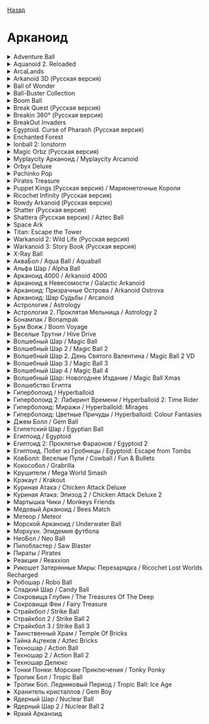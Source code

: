 [Назад](../README.md)

# Арканоид
<details>
  <summary>Adventure Ball</summary>

| Жанр | Арканоид |
| - | - |
| URL | https://cloud.mail.ru/public/L4Ax/kvSqbGSb9/Adventure%20Ball |

> Арканоид в трех измерениях, поднявшийся до уровня настоящего приключения: теперь вы разбиваете блоки в десятках разнообразных мест, исследуя огромный мир, полный действия и веселья! Проходя уровень за уровнем, разбивая блок за блоком, вы будете получать новые машины и униформу, открывать доступ к другим уровням и секретам. Отличающаяся увлекательностью игра со множеством восхитительных бонусов и фантастической графикой - подойдет каждому члену вашей семьи!
</details>

<details>
  <summary>Aquanoid 2. Reloaded</summary>

| Жанр | Арканоид |
| - | - |
| URL | https://cloud.mail.ru/public/L4Ax/kvSqbGSb9/Aquanoid%202.%20Reloaded |

> Aquanoid 2 Reloaded - вторая часть забавного арканоида в аквариуме с рыбками, кораллами и водными растениями. Разрушайте кирпичные строения на протяжении 50 уникальных уровней. Но будьте осторожны, так как помимо бонусов, некоторые кирпичики содержат очень недружелюбных монстров и таинственные субмарины. На выбор предоставляется 3 уровня сложности.
</details>

<details>
  <summary>ArcaLands</summary>

| Жанр | Арканоид |
| - | - |
| URL | https://cloud.mail.ru/public/L4Ax/kvSqbGSb9/ArcaLands |

> "Arcalands" – это не просто игра, а приключение, где вы сможете проявить ваши навыки и сообразительность. У вас не будет времени скучать. Каждый новый шаг приносит новое приключение вам. Удивительные объекты, бонусы и сюрпризы повсюду. Ошеломительная графика, звуковые эффекты студийного качества, и чарующий голос. Вы полностью погрузитесь в игру. Вам понравятся красивые рисунки, состоящие из разных форм, на чудесном фоне. Все это для вас. Вам не нужно напрягать ваши глаза. Восхищайтесь и играйте! Разрушьте все, и вы станете победителем. У вас будет шанс участвовать в реальных военных операциях. Выстрелы, взрывы, сломанные кирпичи – все это разлетается и приносит вам призы, множество призов. Попробуйте словить призы, сохраняя мяч. Тут вы можете показать вашу сообразительность, но будьте бдительны! Игра "Arcalands" включает множество ловушек. Не окажитесь пойманным!
</details>

<details>
  <summary>Arkanoid 3D (Русская версия)</summary>

| Жанр | Арканоид |
| - | - |
| URL | https://cloud.mail.ru/public/L4Ax/kvSqbGSb9/Arkanoid%203D%20%28%D0%A0%D1%83%D1%81%D1%81%D0%BA%D0%B0%D1%8F%20%D0%B2%D0%B5%D1%80%D1%81%D0%B8%D1%8F%29 |

> Arkanoid 3D 1.5 - Cовершенно новый подход к классической аркаде - разбивайте кирпичи, убивайте монстров, все, как в старом добром арканоиде, только в отличии от старого, здесь все трехмерное. В Arkanoid3D присутствуют все необходимые для этой игры элементы - бонусы которые падают из разбитых кирпичей, монстры которые летают по уровню и мешают движению шарика, возможность увеличивать и уменьшать ракетку, стрелять и выпускать сразу несколько шариков. Веселая музыка, отличная графика, таблица рекордов, управление мышкой или джойстиком и большое количество уровней - что еще надо для хорошей игры!
</details>

<details>
  <summary>Ball of Wonder</summary>

| Жанр | Арканоид |
| - | - |
| URL | https://cloud.mail.ru/public/L4Ax/kvSqbGSb9/Ball%20of%20Wonder |

> Ball of Wonder – красочный арканоид, который перенесет вас в магический мир цирка. Клоуны пугают Вас? Настало время мести! Разрушьте все на своем пути: шары, колеса обозрения, игрушки и конечно же самих клоунов. Вас ждет 50 уровней, 9 бонусов, активирующихся вручную, 2 босса и 9 различных игровых режимов для одиночного и совместного прохождения.
</details>

<details>
  <summary>Ball-Buster Collection</summary>

| Жанр | Арканоид |
| - | - |
| URL | https://cloud.mail.ru/public/L4Ax/kvSqbGSb9/Ball-Buster%20Collection |

> Потрясающие 3D конструкции, возможность оказаться в Древней Греции, Конфетном Мире, Сказочном лесу и в других удивительных местах — всё это и многое другое вместе с новой невероятной игрой "Ball Buster Collection"! Разрушайте постройки, чтобы заработать как можно больше очков и получить дополнительные бонусы вроде щитов и оружия и многого другого. Наслаждайтесь несколькими сотнями уровней, покажите, на что Вы способны!
</details>

<details>
  <summary>Boom Ball</summary>

| Жанр | Арканоид |
| - | - |
| URL | https://cloud.mail.ru/public/L4Ax/kvSqbGSb9/Boom%20Ball |

> Ещё один трехмерный арканоид. Особенность игры в том, что с помощью шара вы уничтожаете замки, разные строения, моря и т.д.
</details>

<details>
  <summary>Break Quest (Русская версия)</summary>

| Жанр | Арканоид |
| - | - |
| URL | https://cloud.mail.ru/public/L4Ax/kvSqbGSb9/Break%20Quest%20%28%D0%A0%D1%83%D1%81%D1%81%D0%BA%D0%B0%D1%8F%20%D0%B2%D0%B5%D1%80%D1%81%D0%B8%D1%8F%29 |

> Существует целая плеяда игр, которые при кажущейся простоте пленили не одно поколение игроков. "Тетрис", "Арканоид", Lines, Zuma, Bejuweled, "Сапер", пасьянс "Косынка" – вот имена лишь некоторых из них. BreakQuest относится именно к этому семейству. Принцип игры BreakQuest прост: игрок управляет мячиком, который должен разрушить все препятствия на экране. BreakQuest был бы простым арканоидом, если бы авторам игры не пришло в голову добавить разнообразия, в виде действующих законов Ньютона и оригинальных бонусов.
</details>

<details>
  <summary>Breakin 360° (Русская версия)</summary>

| Жанр | Арканоид |
| - | - |
| URL | https://cloud.mail.ru/public/L4Ax/kvSqbGSb9/Breakin%20360 |

> Breakin 360° запускает классический арканоид на новую орбиту! Вам понадобится вся ваша ловкость, отменная реакция и новый взгляд на игровое поле, задействованное теперь на все 360 градусов. "Ракетка" чутко реагирует на движения мыши, шарики отбиваются под корректными с точки зрения физики углами, время бежит, каменные кольца разрушаются от попаданий, появляются вновь, и выдают бонусы — полезные и вредные, влияющие на состояние "ракетки", поведение шариков и количество заработанных очков. Формула практически идеальной игры!
</details>

<details>
  <summary>BreakOut Invaders</summary>

| Жанр | Арканоид |
| - | - |
| URL | https://cloud.mail.ru/public/L4Ax/kvSqbGSb9/BreakOut%20Invaders |

> Играйте разнообразные уровни с большим количеством оригинальных игровых стилей. Наслаждайтесь уничтожением блоков таких, как замки, башни, храмы, города... Настройте и улучшите ваш корабль. Собирайте различные бонусы. Примите участие в этой великолепной казуальной мини-игре, поражающей своей красотой! Этот подарок всем игроманам позволит отдохнуть от повседневности без забот и с комфортом!
</details>

<details>
  <summary>Egyptoid. Curse of Pharaoh (Русская  версия)</summary>

| Жанр | Арканоид |
| - | - |
| URL | https://cloud.mail.ru/public/L4Ax/kvSqbGSb9/Egyptoid.%20Curse%20of%20Pharaoh%20%28%D0%A0%D1%83%D1%81%D1%81%D0%BA%D0%B0%D1%8F%20%20%D0%B2%D0%B5%D1%80%D1%81%D0%B8%D1%8F%29 |

> Исследуя руины древнего города, Вы обнаруживаете секретную дверь, которая приводит Вас в комнату с таинственным артефактом. Теперь Вы пленник этих древних могил. Единственный способ выбраться наружу – пройти весь лабиринт и одолеть всех хранителей подземелий. Не волнуйтесь, ведь в Вашем распоряжении есть Древнее оружие – Египтоид!.
</details>

<details>
  <summary>Enchanted Forest</summary>

| Жанр | Арканоид |
| - | - |
| URL | https://cloud.mail.ru/public/L4Ax/kvSqbGSb9/Enchanted%20Forest |

> Красивый арканоид в 100 уровнях и пяти разных мирах. Спасите фею от злых духов и возвратите ее в родной лес. Вас ждут 100 увлекательных уровней в пяти различных мирах различных миров, а также вы можете купить дополнительные бонусы в Волшебном Магазине.
</details>

<details>
  <summary>Ionball 2: Ionstorm</summary>

| Жанр | Скроллер / Арканоид |
| - | - |
| URL | https://cloud.mail.ru/public/L4Ax/kvSqbGSb9/Ionball%202.%20Ionstorm |

> Ionball 2: Ionstorm - это аркадный экшен с элементами стратегии, напоминающий смесь Space Invaders и Arcanoid. Вас ждут удивительные эффекты, около 60 уровней, грозные боссы, и различные бонусы.
</details>

<details>
  <summary>Magic Orbz (Русская версия)</summary>

| Жанр | Арканоид |
| - | - |
| URL | https://cloud.mail.ru/public/L4Ax/kvSqbGSb9/Magic%20Orbz%20%28%D0%A0%D1%83%D1%81%D1%81%D0%BA%D0%B0%D1%8F%20%D0%B2%D0%B5%D1%80%D1%81%D0%B8%D1%8F%29 |

> "Magic Orbz" - это отличный клон игры "Magic Ball". Почти 50 красочных уровней предназначенных для разрушения и выполненных в полном 3D. Пираты и акулы, принцессы и рыцари, драконы, замки и пасторальные пейзажи. Необычные power-ups, начиная от пушек и лазеров и заканчивая торнадо и метеоритным дождем. Все это вместе с реалистичной физикой от Havok... насколько вообще может быть реалистичной физика в подобной игре.
</details>

<details>
  <summary>Myplaycity Арканоид / Myplaycity Arcanoid</summary>

| Жанр | Арканоид |
| - | - |
| URL | https://cloud.mail.ru/public/L4Ax/kvSqbGSb9/MyPlayCity%20%D0%90%D1%80%D0%BA%D0%B0%D0%BD%D0%BE%D0%B8%D0%B4 |

> Игра "MyPlayCity Арканоид" создана по мотивам старого доброго арканоида, который был и остается популярным среди большинства пользователей. Создатели использовали самые современные компьютерные разработки для того, чтобы твой отдых был интереснее. Яркая графика, реалистичная анимация, динамичная музыка – все это ты найдешь в игре MyPlayCity Арканоид. Сочетание интуитивно понятных правил и продуманного дизайна подарят тебе не один час удовольствия.
</details>

<details>
  <summary>Orbyx Deluxe</summary>

| Жанр | Арканоид |
| - | - |
| URL | https://cloud.mail.ru/public/L4Ax/kvSqbGSb9/Orbyx%20Deluxe |

> В течение многих столетий мир и спокойствие одного прекрасного королевства бережно хранились благодаря четырем добрым волшебницам. Но однажды злой маг решил покорить волшебное царство и разрушил силу добрых ведьм. Он лишил их волшебных способностей, заточив их силу в секретный "Orbyx", а затем разбил его на мелкие кусочки и развеял их по всему свету. Вы ? это последняя надежда короля! Помогите волшебницам восстановить их силу и освободить царство от зла.
</details>

<details>
  <summary>Pachinko Pop</summary>

| Жанр | Арканоид / Зуманоид |
| - | - |
| URL | https://cloud.mail.ru/public/L4Ax/kvSqbGSb9/Pachinko%20Pop |

> Начните шариковое безумие прямо сейчас вместе с новой игрой Pachinko Pop от студии Steel Steed. Вас ждет увлекательное путешествие в прошлое. Сможете ли Вы собрать все древние артефакты?
</details>

<details>
  <summary>Pirates Treasure</summary>

| Жанр | Арканоид |
| - | - |
| URL | https://cloud.mail.ru/public/L4Ax/kvSqbGSb9/Pirates%20Treasure |

> Во многих рассказах упонимается о горах золота и куче алмазов, о потерянных сокровищах пиратов, спрятанных на таинственном острове.<br>Ваше путешествие начинается на острове Тысяча Черепов. Игра содержит пять глав, в которой каждая состоит из 20 уровней. Цель игры состоит в том, чтобы очистить каждый уровень, собирать монеты и драгоценные камни, и, наконец, найти потерянные сокровища. После того как вы проснулись на этом пустынном острове, вы должны найти ключ, который привел бы вас к сокровищу. Вы должны найти способ, чтобы выжить, чтобы вернуться с этого острова с несметными сокровищами домой.Отправьтесь в путешествие, полное опасности, проблем и многочисленных препятствий.
</details>

<details>
  <summary>Puppet Kings (Русская версия) / Марионеточные Короли</summary>

| Жанр | Арканоид |
| - | - |
| URL | https://cloud.mail.ru/public/L4Ax/kvSqbGSb9/Puppet%20Kings%20%28%D0%A0%D1%83%D1%81%D1%81%D0%BA%D0%B0%D1%8F%20%D0%B2%D0%B5%D1%80%D1%81%D0%B8%D1%8F%29 |

> В краю, где правит Ветхий Закон, гласящий, что Четыре короля Четырёх рас будут править уделом поочерёдно, правящий король возжелал править вечно. Но для этой цели ему и его прислужникам придётся одолеть Судей, громадных иродов, чьё дело – блюсти Ветхий Закон и оберегать трон он поползновений лже-королей. Puppet Kings – современная интерпретация жанра Breakout, где веселье от разбивания кирпичей выведено на новый уровень. Игра пестрит персонажами, в ней главный режим – схватка с боссом, а сюжет – с изюминкой, знакомой по играм-рогаликам.
</details>

<details>
  <summary>Ricochet Infinity (Русская версия)</summary>

| Жанр | Арканоид |
| - | - |
| URL | https://cloud.mail.ru/public/L4Ax/kvSqbGSb9/Ricochet%20Infinity%20%28%D0%A0%D1%83%D1%81%D1%81%D0%BA%D0%B0%D1%8F%20%D0%B2%D0%B5%D1%80%D1%81%D0%B8%D1%8F%29 |

> Ricochet Infinity является продолжением известного арканоида Ricochet, которое представит кое-что совершенно новенькое - как вам понравится управление не только битой, но и самим мячом? Конечно, речь идет не о том, чтобы получить полное управление над мячом - в таком случае, достаточно было бы всего один раз запустить его с платформы и поразить все блоки. Нет, разработчики добавили в игру функцию Recall, которая, как видно из названия, позволит вам в любой момент вернуть мяч на платформу, изменив направление его движения - но даже в таком случае перед игроками открывается множество новых возможностей.
</details>

<details>
  <summary>Rowdy Arkanoid (Русская версия)</summary>

| Жанр | Арканоид |
| - | - |
| URL | https://cloud.mail.ru/public/L4Ax/kvSqbGSb9/Rowdy%20Arkanoid%20%28%D0%A0%D1%83%D1%81%D1%81%D0%BA%D0%B0%D1%8F%20%D0%B2%D0%B5%D1%80%D1%81%D0%B8%D1%8F%29 |

> У вашего любимого папочки отличная работа. Он разрушает здания старой постройки и просто обожает свою профессию! Но случилось так, что однажды, выходя из своего грузовика, он упал, разбился и попал в больницу. Замените отца на его работе в новой великолепной игре под названием "Rowdy Arkanoid"! Возьмите с собой свой любимый футбольный мяч и вперед на стройку - разрушать здания! Завершите уровень, разбив кирпичные стены, и освободите пространство для новых конструкций. Наслаждайтесь фантастическими бонусами, наберите как можно больше очков! Получите удовольствие от русской версии игры "Rowdy Arkanoid", играйте в эту уникальную игру и наслаждайтесь. Удачи!
</details>

<details>
  <summary>Shatter (Русская версия)</summary>

| Жанр | Арканоид |
| - | - |
| URL | https://cloud.mail.ru/public/L4Ax/kvSqbGSb9/Shatter%20%28%D0%A0%D1%83%D1%81%D1%81%D0%BA%D0%B0%D1%8F%20%D0%B2%D0%B5%D1%80%D1%81%D0%B8%D1%8F%29 |

> Одна из лучших аркад стала еще доступнее. Динамичный, стильный и скоростной Shatter – полностью на русском языке! Эта игра уже завоевала признание игроков и критиков. Высочайшие оценки ведущих игровых порталов и любовь поклонников более чем заслужены. У разработчиков получился настоящий шедевр, соединивший черты космической аркады и классического арканоида.
</details>

<details>
  <summary>Shattera (Русская версия) / Aztec Ball</summary>

| Жанр | Арканоид |
| - | - |
| URL | https://cloud.mail.ru/public/L4Ax/kvSqbGSb9/Shattera%20%28%D0%A0%D1%83%D1%81%D1%81%D0%BA%D0%B0%D1%8F%20%D0%B2%D0%B5%D1%80%D1%81%D0%B8%D1%8F%29 |

> Shattera может похвастаться профессиональной трёхмерной графикой, звуком студийного качества и оригинальным саундтреком. К тому же, этот арканоид единственный, где все объекты подчиняются законам реалистичной физики в 3D пространстве. Шестьдесят уровней. Пятнадцать уникальных бонусов. Настоящая физика. Динамичный геймплей.
</details>

<details>
  <summary>Space Ark</summary>

| Жанр | Арканоид |
| - | - |
| URL | https://cloud.mail.ru/public/L4Ax/kvSqbGSb9/Space%20Ark |

> Перед нами арканоид с милейшими существами Земли в роли мячей. Но главная цель здесь не просто разбить все блоки на уровне, а разрушить их, почти не отбивая "шар" ракеткой, в несколько комбо-ударов. Арканавтами (теми котятами, мышками и прочими "муси-пусичками") можно управлять, слегка меняя траекторию их полета, плюс на этапах много предметов окружения, от которых "мяч" отскакивает, — так что при должной сноровке платформой внизу можно долго не пользоваться. Каждый новый уровень начинается с того, что вы пытаетесь прикинуть самый оптимальный маршрут для арканавта: под каким углом его лучше запустить, где он должен срикошетить, где ему нужно немного помочь. После пуска наступает натуральный кошмар эпилептика: игра взрывается радужными красками, а вместе со счетчиком комбо и множителем очков растет и уровень получаемого фана.
</details>

<details>
  <summary>Titan: Escape the Tower</summary>

| Жанр | Арканоид |
| - | - |
| URL | https://cloud.mail.ru/public/L4Ax/kvSqbGSb9/Titan.%20Escape%20the%20Tower |

> Titan: Escape the Tower - это арканоид, в котором вам предстоит разрушать блоки не только сверху, но и вообще везде - ваша цель выбраться из башни безумного ученого, которая напичкана ловушками, и состоит из 80 различных уровней.
</details>

<details>
  <summary>Warkanoid 2: Wild Life (Русская версия)</summary>

| Жанр | Арканоид |
| - | - |
| URL | https://cloud.mail.ru/public/L4Ax/kvSqbGSb9/Warkanoid%202.%20Wild%20Life%20%28%D0%A0%D1%83%D1%81%D1%81%D0%BA%D0%B0%D1%8F%20%D0%B2%D0%B5%D1%80%D1%81%D0%B8%D1%8F%29 |

> Продолжение занимательного арканоида и вновь на русском языке! Разбивайте блоки и превзойдите пределы собственного воображения в этой увлекательной игре! Уничтожьте все блоки на экране, метко отбивая летающий шарик и собирая забавные бонусы. Невероятная графика уровней, наполненных изображениями дикой природы, и увлекательный процесс игры будут много часов развлекать вас.
</details>

<details>
  <summary>Warkanoid 3: Story Book (Русская версия)</summary>

| Жанр | Арканоид |
| - | - |
| URL | https://cloud.mail.ru/public/L4Ax/kvSqbGSb9/Warkanoid%203.%20Story%20Book%20%28%D0%A0%D1%83%D1%81%D1%81%D0%BA%D0%B0%D1%8F%20%D0%B2%D0%B5%D1%80%D1%81%D0%B8%D1%8F%29 |

> Исследуйте Волшебную страну, ломая блоки в заключительной части Варканоида. Приложите все усилия, чтобы разрушить кирпичи на каждом из красивых уровней этого "сборника рассказов". Захватите власть, получите волшебное оружие и встретьте жителей Волшебной страны на вашем пути. Вас ждут очаровательные уровни, волшебное оружие, хорошая графика, расслабляющая музыка, модернизация оружия, существа фантазии с уникальным поведением и прочие прелести.
</details>

<details>
  <summary>X-Ray Ball</summary>

| Жанр | Арканоид |
| - | - |
| URL | https://cloud.mail.ru/public/L4Ax/kvSqbGSb9/X-Ray%20Ball |

> Цель этой увлекательной игры - очистить поле от блоков и препятствий, за которыми спрятаны многочисленные бонусы. Яркая графика и красочные уровни игры не дадут Вам оторваться от экрана до тех пор, пока не будет пройден последний уровень. А запоминающаяся музыка еще глубже погрузит Вас в атмосферу древнего мира, полного тайн и удивительных открытий.
</details>

<details>
  <summary>АкваБол / Aqua Ball / Aquaball</summary>

| Жанр | Арканоид |
| - | - |
| URL | https://cloud.mail.ru/public/L4Ax/kvSqbGSb9/%D0%90%D0%BA%D0%B2%D0%B0%D0%91%D0%BE%D0%BB |

> Помогаем Нептуну очистить дно морей и океанов от старых ракушек, бесхозных сокровищ и другого мусора, который мешает подводным жителям. Повелитель глубин предоставит в ваше распоряжение глубоководный батискаф, который будет служить ракеткой, и специальный мячик, которые помогут очистить самые отдаленные закоулки морей и океанов.
</details>

<details>
  <summary>Альфа Шар / Alpha Ball</summary>

| Жанр | Арканоид |
| - | - |
| URL | https://cloud.mail.ru/public/L4Ax/kvSqbGSb9/%D0%90%D0%BB%D1%8C%D1%84%D0%B0%20%D0%A8%D0%B0%D1%80 |

> Каждый уровень Альфа Шара — это огромное поле, на котором тянутся ввысь здания, возвышаются исполинские сосновые пеньки или покачивается на волнах теплоход. Чем больше фигура, тем интересней задача: чтобы добраться до самого верха, необходимо сначала разбить шариком нижние ряды.
</details>

<details>
  <summary>Арканоид 4000 / Arkanoid 4000</summary>

| Жанр | Арканоид |
| - | - |
| URL | https://cloud.mail.ru/public/L4Ax/kvSqbGSb9/%D0%90%D1%80%D0%BA%D0%B0%D0%BD%D0%BE%D0%B8%D0%B4%204000 |

> Эта игра создана на основе старого доброго арканоида, полюбившегося многим поколениям игроков. Но, в то же время, в Арканоиде 4000 учитывались все возможности последнего поколения компьютерной техники. В игре реализована красивая графика, реалистичная анимация, качественная динамичная музыка и приятные фоновые заставки.
</details>

<details>
  <summary>Арканоид в Невесомости / Galactic Arkanoid</summary>

| Жанр | Арканоид |
| - | - |
| URL | https://cloud.mail.ru/public/L4Ax/kvSqbGSb9/%D0%90%D1%80%D0%BA%D0%B0%D0%BD%D0%BE%D0%B8%D0%B4%20%D0%B2%20%D0%9D%D0%B5%D0%B2%D0%B5%D1%81%D0%BE%D0%BC%D0%BE%D1%81%D1%82%D0%B8 |

> Опасное место эта Вселенная! Случилась очередная катастрофа, и ящики с мутантами оказались в открытом космосе. Миру угрожает нашествие этих жутких тварей. Никто не справится с этой задачей лучше, чем простой парень Чистильщик и его веселый друг Пузырь! Но это и твой шанс проявить себя! Помоги героям спасти мир от глобальной катастрофы!
</details>

<details>
  <summary>Арканоид: Призрачные Острова / Arkanoid Ostrova</summary>

| Жанр | Арканоид |
| - | - |
| URL | https://cloud.mail.ru/public/L4Ax/kvSqbGSb9/%D0%90%D1%80%D0%BA%D0%B0%D0%BD%D0%BE%D0%B8%D0%B4.%20%D0%9F%D1%80%D0%B8%D0%B7%D1%80%D0%B0%D1%87%D0%BD%D1%8B%D0%B5%20%D0%9E%D1%81%D1%82%D1%80%D0%BE%D0%B2%D0%B0 |

> Вы управляете кораблем "Охотник". Ваша задача - освободить все острова и победить Злого Гения. Основное различие этой игры от классического арканоида заключается в динамике и размере стадий. Каждый остров представляет собой путь, уходящий вверх. Следуя этому пути, Вам придется пробираться через дебри и завалы блоков. На Вашем пути к победе Вы будете буквально пробивать головой стены, а враги, кованые твари, будут использовать любой шанс помешать Вашим планам. При разрушении блоков Вы можете получить кристаллы различной стоимости. Потом, в перерывах Вы сможете приобрести различное оборудование для дальнейшего прохождения стадий. В Вашем распоряжении одновременно может находиться до 10 типов различного оборудования. Вперед к космическим приключениям!
</details>

<details>
  <summary>Арканоид: Шар Судьбы / Arcanoid</summary>

| Жанр | Арканоид |
| - | - |
| URL | https://cloud.mail.ru/public/L4Ax/kvSqbGSb9/%D0%90%D1%80%D0%BA%D0%B0%D0%BD%D0%BE%D0%B8%D0%B4.%20%D0%A8%D0%B0%D1%80%20%D0%A1%D1%83%D0%B4%D1%8C%D0%B1%D1%8B |

> Преодолей все препятствия в изумительной игре Арканоид: Шар Судьбы! Открывай различные мистические локации! Твое путешествие начнется с мрачного подземелья, полного призрачных существ. Твоя цель – уничтожить с помощью шарика все платформы. За попадание в фонари, черепа или драгоценные камни ты получишь дополнительные очки. Взрывай бочки, чтобы пройти уровень быстрее. Собирай разнообразные бонусы: ускорение, дополнительный шарик и многие другие. Набери как можно больше очков и открой все уровни в игре Арканоид: Шар Судьбы!
</details>

<details>
  <summary>Астрология / Astrology</summary>

| Жанр | Арканоид |
| - | - |
| URL | https://cloud.mail.ru/public/L4Ax/kvSqbGSb9/%D0%90%D1%81%D1%82%D1%80%D0%BE%D0%BB%D0%BE%D0%B3%D0%B8%D1%8F |

> Три года назад король нашего государства из простой прихоти казнил бродячего астролога. Перед смертью тот проклял короля и всю страну. Эпизод быстро забылся, но спустя время во всех уголках государства стали происходить странные вещи. В большом лесу расплодились пауки, проснулись заклятия древней болотной ведьмы, в шахтах кастелатуса пробудилось древнее зло, люди убегают из страны. Придворный маг нашел корень всех бед и знает как снять заклятие старого астролога-колдуна. Но добыть ингридиенты крайне тяжело, потому король и призвал всех самых смелых людей государства на эту опасную работу.
</details>

<details>
  <summary>Астрология 2. Проклятая Мельница / Astrology 2</summary>

| Жанр | Арканоид |
| - | - |
| URL | https://cloud.mail.ru/public/L4Ax/kvSqbGSb9/%D0%90%D1%81%D1%82%D1%80%D0%BE%D0%BB%D0%BE%D0%B3%D0%B8%D1%8F%202.%20%D0%9F%D1%80%D0%BE%D0%BA%D0%BB%D1%8F%D1%82%D0%B0%D1%8F%20%D0%9C%D0%B5%D0%BB%D1%8C%D0%BD%D0%B8%D1%86%D0%B0 |

> Астрология 2 – это необычный арканоид. Тебя ждет невероятная графика, увлекательный геймплей, интересный сюжет и множество уровней! Ты идешь по старому тракту, как вдруг слышишь чей-то зов, а ноги начинают увязать в трясине. Болотная жижа хлюпает под сапогами, страшный туман окутывает гнилые деревья, делая их похожими на хищные лапы. Около часа ты идешь по зыбкой почве, но тут вдали появляется старая мельница. Зов усиливается, и ты различаешь отдельные слова. Тьма властвует здесь, и ты понимаешь, что нужно бежать из этого гиблого места!
</details>

<details>
  <summary>Бонампак / Bonampak</summary>

| Жанр | Арканоид |
| - | - |
| URL | https://cloud.mail.ru/public/L4Ax/kvSqbGSb9/%D0%91%D0%BE%D0%BD%D0%B0%D0%BC%D0%BF%D0%B0%D0%BA |

> Злой волшебник Тирит решил открыть портал сил зла и навсегда погрузить землю во тьму. Вам предстоит отправиться в затерянный город, где находится крепость злодея. Но добраться до нее будет невероятно сложно. Чтоб победить злодея необходимо разрушить все препятствия, сооруженные им на пути. На первый взгляд это обычный арканоид. Но это только на первый взгляд.
</details>

<details>
  <summary>Бум Вояж / Boom Voyage</summary>

| Жанр | Арканоид |
| - | - |
| URL | https://cloud.mail.ru/public/L4Ax/kvSqbGSb9/%D0%91%D1%83%D0%BC%20%D0%92%D0%BE%D1%8F%D0%B6 |

> Boom Voyage - Новый красивый арканоид с великолепной, реалистичной 3D графикой! Пришло время для незабываемого аркадного путешествия во времени и пространстве. Направляйте шарик своей ракеткой, чтобы разбить все блоки на уровне и двинуться дальше через 6 эпох от древнего Египта до Дикого запада. Ловите полезные призы, используйте помощь механических друзей и остерегайтесь неприятностей на своём пути. Великолепная трёхмерная графика, реалистичная физика, Всемирный зал славы и многое другое.
</details>

<details>
  <summary>Веселые Трутни / Hive Drive</summary>

| Жанр | Арканоид |
| - | - |
| URL | https://cloud.mail.ru/public/L4Ax/kvSqbGSb9/%D0%92%D0%B5%D1%81%D0%B5%D0%BB%D1%8B%D0%B5%20%D0%A2%D1%80%D1%83%D1%82%D0%BD%D0%B8 |

> Пчелы – очень трудолюбивый народ. С утра до ночи перелетают они с цветка на цветок и собирают пыльцу. А в это время трутни играют в арканоид на полянке. Веселые полосатые насекомые катают шарики из пыльцы и разбивают ими старые соты. Помоги трутням очистить пространство. Просто передвигай вместе с ними платформу, отбивай шарики из пыльцы и собирай бонусы.
</details>

<details>
  <summary>Волшебный Шар / Magic Ball</summary>

| Жанр | Арканоид |
| - | - |
| URL | https://cloud.mail.ru/public/L4Ax/kvSqbGSb9/%D0%92%D0%BE%D0%BB%D1%88%D0%B5%D0%B1%D0%BD%D1%8B%D0%B9%20%D0%A8%D0%B0%D1%80 |

> Качественная трехмерная графика в этой игре не только радует глаз, но и радикально меняет представления обо всем семействе арканоидов. Теперь вы можете обозревать пространство, а не плоскость — как будто вы сняли запылившиеся темные очки. В Волшебном шаре появилось много новых типов блоков, которые будут вести себя по-разному, что еще больше добавляет интриги. А оригинальные, веселые бонусы поднимут настроение и помогут быстрее проходить уровни.
</details>

<details>
  <summary>Волшебный Шар 2 / Magic Ball 2</summary>

| Жанр | Арканоид |
| - | - |
| URL | https://cloud.mail.ru/public/L4Ax/kvSqbGSb9/%D0%92%D0%BE%D0%BB%D1%88%D0%B5%D0%B1%D0%BD%D1%8B%D0%B9%20%D0%A8%D0%B0%D1%80%202 |

> Волшебный шар II — это трехмерный арканоид, повествующий о новых приключениях уже знакомого нам героя. В этой игре вам предстоит управлять небольшим космическим челноком, который должен спасти животных из параллельной вселенной. Только вот беда — из необходимого оборудования на борту челнока есть лишь маломощный зонд-разведчик, способный телепортировать лишь небольшие объемы материи на безопасные планеты. Так что спасать далекий мир придется, что называется, "по кирпичикам".
</details>

<details>
  <summary>Волшебный Шар 2. День Святого Валентина / Magic Ball 2 VD</summary>

| Жанр | Арканоид |
| - | - |
| URL | https://cloud.mail.ru/public/L4Ax/kvSqbGSb9/%D0%92%D0%BE%D0%BB%D1%88%D0%B5%D0%B1%D0%BD%D1%8B%D0%B9%20%D0%A8%D0%B0%D1%80%202.%20%D0%94%D0%B5%D0%BD%D1%8C%20%D0%A1%D0%B2%D1%8F%D1%82%D0%BE%D0%B3%D0%BE%20%D0%92%D0%B0%D0%BB%D0%B5%D0%BD%D1%82%D0%B8%D0%BD%D0%B0 |

> Это динамичный трехмерный арканоид, в котором Вы столкнетесь с новыми приключениями! Правила игры остаются прежними - Вам нужно как можно скорее разбить кирпичики, из которых составлен уровень, и собрать бонусы, не позволив мячику покинуть поле. Играя в Волшебный Шар II День Святого Валентина, Вы еще раз окунаетесь в простую и динамичную игру, но на этот раз события разворачиваются на День Всех Влюбленных, что придает торжественности возложенной на Вас миссии и, благодаря ярким сердцам и пестрым шарам, дарит незабываемое ощущение праздника.
</details>

<details>
  <summary>Волшебный Шар 3 / Magic Ball 3</summary>

| Жанр | Арканоид |
| - | - |
| URL | https://cloud.mail.ru/public/L4Ax/kvSqbGSb9/%D0%92%D0%BE%D0%BB%D1%88%D0%B5%D0%B1%D0%BD%D1%8B%D0%B9%20%D0%A8%D0%B0%D1%80%203 |

> Этот трехмерный арканоид продолжает рассказ об увлекательных приключениях отважного космолетчика. Как и в предыдущей части игры, нашему герою предстоит спасти обитателей странной и далекой параллельной вселенной от глобальной катастрофы.
</details>

<details>
  <summary>Волшебный Шар 4 / Magic Ball 4</summary>

| Жанр | Арканоид |
| - | - |
| URL | https://cloud.mail.ru/public/L4Ax/kvSqbGSb9/%D0%92%D0%BE%D0%BB%D1%88%D0%B5%D0%B1%D0%BD%D1%8B%D0%B9%20%D0%A8%D0%B0%D1%80%204 |

> И так, пришельцы вторглись в наше измерение и похитили тысячи мужчин и женщин. И вот плод человеческой изобретательности - самые яркие умы на Земле объединились и создали Реальный Волшебный Шар, которая может возвратить любой объект, которого каснется, на его родную планету. Для спасения человечества они выбрали Вас. И так, ключ на старт, переместитесь вместе с Реальным Волшебным Шаром в паралельное измерение и верните похищенных людей! Если Вы сделайте все правильно, то вернетесь героем. PВперед, к победе!!!
</details>

<details>
  <summary>Волшебный Шар: Новогоднее Издание / Magic Ball Xmas</summary>

| Жанр | Арканоид |
| - | - |
| URL | https://cloud.mail.ru/public/L4Ax/kvSqbGSb9/%D0%92%D0%BE%D0%BB%D1%88%D0%B5%D0%B1%D0%BD%D1%8B%D0%B9%20%D0%A8%D0%B0%D1%80.%20%D0%9D%D0%BE%D0%B2%D0%BE%D0%B3%D0%BE%D0%B4%D0%BD%D0%B5%D0%B5%20%D0%98%D0%B7%D0%B4%D0%B0%D0%BD%D0%B8%D0%B5 |

> Новогоднее издание Волшебного Шара - отличный подарок для всех ценителей красивых трёхмерных арканоидов. Играя в него, вы ещё раз окунётесь в простой и динамичный игровой процесс, красиво приправленный новогодними украшениями. Правила игры стандартны для игр этого жанра - передвигая доску, Вам нужно помешать шарику вылететь с поля и одновременно стараться как можно быстрее сбить им все кирпичики, из которых составлен уровень.
</details>

<details>
  <summary>Волшебство Египта</summary>

| Жанр | Арканоид |
| - | - |
| URL | https://cloud.mail.ru/public/L4Ax/kvSqbGSb9/%D0%92%D0%BE%D0%BB%D1%88%D0%B5%D0%B1%D1%81%D1%82%D0%B2%D0%BE%20%D0%95%D0%B3%D0%B8%D0%BF%D1%82%D0%B0 |

> Казуальная игра Волшебство Египта создана для ценителей увлекательных аркад, наполненных сложными заданиями. Справиться с миссией в этой игре будет не так просто. Во время путешествия по Древнему Египту необходимо разгадывать встречающиеся на пути головоломки. Некоторые из них довольно просты, поэтому можно щелкать эти задачки как орешки. Мистическая аура прибавит изюминку игре, конечная цель которой найти сокровища Амона Ра. Драгоценности были утеряны, теперь предстоит вернуть принадлежащие Богу всех Богов роскошные камни и золото. Игра Волшебство Египта отличается простым управлением, тайна откроется, когда геймер пройдет все уровни! С каждой ступенькой задания будут усложняться, а препятствий будет появляться все больше. Яркое оформление сделает пребывание в сказочном царстве реальным! Не забывай, в империи фараонов миф живет рядом с явью! Тренируй логическое мышление и не останавливайся в погоне за сокровищами. Сыграть в Волшебство Египта удастся абсолютно бесплатно, а установка игры не займет много времени. Разобраться с интерфейсом аркады сможет каждый, совсем не обязательно быть опытным игроком, чтобы преодолеть все этапы в поисках утерянных сокровищ Амона Ра. Креативное оформление не даст оторваться от игры так быстро, как изначально планировалось! Наслаждайся открытиями в мире опасностей и таинственных знаков! Управлять действиями можно с помощью клавиш мышки или кнопками клавиатуры. Не нужно грезить о путешествии в Египет, совершить перелет на много тысячелетий назад можно всего за несколько мгновений! Начинай установку!
</details>

<details>
  <summary>Гиперболоид / Hyperballoid</summary>

| Жанр | Арканоид |
| - | - |
| URL | https://cloud.mail.ru/public/L4Ax/kvSqbGSb9/%D0%93%D0%B8%D0%BF%D0%B5%D1%80%D0%B1%D0%BE%D0%BB%D0%BE%D0%B8%D0%B4 |

> Статичные прямоугольные блоки традиционного арканоида уходят в прошлое. Вместо них в Гиперболоиде вам предстоит разбивать подвижные блоки разнообразной формы — прямоугольные, круглые и треугольные. Под ударами шарика они сдвигаются с места, сталкиваются друг с другом и даже отлетают далеко в сторону.
</details>

<details>
  <summary>Гиперболоид 2: Лабиринт Времени / Hyperballoid 2: Time Rider</summary>

| Жанр | Арканоид |
| - | - |
| URL | https://cloud.mail.ru/public/L4Ax/kvSqbGSb9/%D0%93%D0%B8%D0%BF%D0%B5%D1%80%D0%B1%D0%BE%D0%BB%D0%BE%D0%B8%D0%B4%202.%20%D0%9B%D0%B0%D0%B1%D0%B8%D1%80%D0%B8%D0%BD%D1%82%20%D0%B2%D1%80%D0%B5%D0%BC%D0%B5%D0%BD%D0%B8 |

> Лабиринт времени — это качественно новое продолжение легендарного арканоида, который так полюбился всем поклонникам этого игрового жанра. Как и прежде, главная цель игры осталась неизменной: при помощи ракетки и мячика вам необходимо очистить игровое поле от множества блоков.
</details>

<details>
  <summary>Гиперболоид: Миражи / Hyperballoid: Mirages</summary>

| Жанр | Арканоид |
| - | - |
| URL | https://cloud.mail.ru/public/L4Ax/kvSqbGSb9/%D0%93%D0%B8%D0%BF%D0%B5%D1%80%D0%B1%D0%BE%D0%BB%D0%BE%D0%B8%D0%B4.%20%D0%9C%D0%B8%D1%80%D0%B0%D0%B6%D0%B8 |

> Продолжение легендарного Гиперболоида. 3 удивительных кампании раскроют перед вами мистерии исчезнувших цивилизаций, проведут по лабиринту Минотавра и бросят в сердце пустыни. Древние тайны ждут вас. Гиперболоид - Миражи унаследовал от своего предшественника всё изящество и драйв, которые выделяли его из остальных игр.
</details>

<details>
  <summary>Гиперболоид: Цветные Причуды / Hyperballoid: Colour Fantasies</summary>

| Жанр | Арканоид |
| - | - |
| URL | https://cloud.mail.ru/public/L4Ax/kvSqbGSb9/%D0%93%D0%B8%D0%BF%D0%B5%D1%80%D0%B1%D0%BE%D0%BB%D0%BE%D0%B8%D0%B4.%20%D0%A6%D0%B2%D0%B5%D1%82%D0%BD%D1%8B%D0%B5%20%D0%BF%D1%80%D0%B8%D1%87%D1%83%D0%B4%D1%8B |

> Большой подарок для всех любителей арканоидов — продолжение знаменитой серии Гиперболоид, которое понравится всем ценителям этого жанра. 3 уникальных тематических кампании, 150 изумительно красивых уровней и море удовольствия ждут вас в игре Гиперболоид - Цветные Причуды.
</details>

<details>
  <summary>Джем Болл / Gem Ball</summary>

| Жанр | Арканоид |
| - | - |
| URL | https://cloud.mail.ru/public/L4Ax/kvSqbGSb9/%D0%94%D0%B6%D0%B5%D0%BC%20%D0%91%D0%BE%D0%BB%D0%BB |

> В этом трехмерном арканоиде вам предстоит отправиться на поиски священных даров, которые вернут египтянам милость древних богов. Но получить заветные трофеи непросто — для этого нужно очистить множество уровней от разнообразных блоков.
</details>

<details>
  <summary>Египетский Шар / Egyptian Ball</summary>

| Жанр | Арканоид |
| - | - |
| URL | https://cloud.mail.ru/public/L4Ax/kvSqbGSb9/%D0%95%D0%B3%D0%B8%D0%BF%D0%B5%D1%82%D1%81%D0%BA%D0%B8%D0%B9%20%D1%88%D0%B0%D1%80 |

> Цель этой увлекательной игры - очистить поле от блоков и препятствий, за которыми спрятаны многочисленные бонусы. Яркая графика и красочные уровни игры не дадут Вам оторваться от экрана до тех пор, пока не будет пройден последний уровень. А запоминающаяся музыка еще глубже погрузит Вас в атмосферу древнего мира, полного тайн и удивительных открытий. 
</details>

<details>
  <summary>Египтоид / Egyptoid</summary>

| Жанр | Арканоид |
| - | - |
| URL | https://cloud.mail.ru/public/L4Ax/kvSqbGSb9/%D0%95%D0%B3%D0%B8%D0%BF%D1%82%D0%BE%D0%B8%D0%B4 |

> Египтоид - великолепное сочетание классического арканоида и волшебства Египта. История древнего папируса гласит о потеряных храмах и саркофагах, скрывающих сокровища, и о древнем оружии - Египтоид. Используя Египтоид, Вы сможете преодолеть путь к сокровищам. В храмах Вы найдете потеряные волшебные элементы, которые вместе с Египтоидом помогут Вам активизировать старинные заклинания. Увидеть все тайны Вы сможете только после того, как соберете все ключи Анубиса, позволяющие открыть двери в сокровищницу Фараона. Вам предстоит путешествие через 8 захватывающих миров. 17 уникальных бонусов, которые помогут Вам разрушить препятствия на пути к Вашей цели, вместе со звуковыми эффектами создают неповторимую атмосферу игры.
</details>

<details>
  <summary>Египтоид 2: Проклятье Фараонов / Egyptoid 2</summary>

| Жанр | Арканоид |
| - | - |
| URL | https://cloud.mail.ru/public/L4Ax/kvSqbGSb9/%D0%95%D0%B3%D0%B8%D0%BF%D1%82%D0%BE%D0%B8%D0%B4%202.%20%D0%9F%D1%80%D0%BE%D0%BA%D0%BB%D1%8F%D1%82%D1%8C%D0%B5%20%D0%A4%D0%B0%D1%80%D0%B0%D0%BE%D0%BD%D0%BE%D0%B2 |

> Египтоид - арканоид с элементами приключений и магии. Вам предстоит исследовать 7 заброшенные храмов, собирать сокровища, сражаться с духами, обходить магические ловушки. Для преодоления препятствий встречающихся на пути вы будете использовать древне оружие Египтоид. Собирая магические символы и объединяя их с Египтоидом вы получите неимоверную магическую силу, против которой ничто не устоит.
</details>

<details>
  <summary>Египтоид. Побег из Гробницы / Egyptoid: Escape from Tombs</summary>

| Жанр | Арканоид |
| - | - |
| URL | https://cloud.mail.ru/public/L4Ax/kvSqbGSb9/%D0%95%D0%B3%D0%B8%D0%BF%D1%82%D0%BE%D0%B8%D0%B4.%20%D0%9F%D0%BE%D0%B1%D0%B5%D0%B3%20%D0%B8%D0%B7%20%D0%93%D1%80%D0%BE%D0%B1%D0%BD%D0%B8%D1%86%D1%8B |

> Разрушай все на своем пути, и Древний Египет раскроет тебе свои тайны в игре "Египтоид. Побег из Гробницы"! Тебе предстоит долгое и увлекательное путешествие через 8 захватывающих миров в поисках затерянных храмов, саркофагов и несметных сокровищ, которые те хранят в своих лабиринтах. Из древних папирусов ты узнаешь об Египтоиде – оружии, способном преодолеть путь к богатствам. Сыграй в увлекательный арканоид, сочетающий классику и загадочность Египта в игре "Египтоид. Побег из Гробницы"!
</details>

<details>
  <summary>КовБолл: Веселые Пули / Cowball / Fun &amp; Bullets</summary>

| Жанр | Арканоид |
| - | - |
| URL | https://cloud.mail.ru/public/L4Ax/kvSqbGSb9/%D0%9A%D0%BE%D0%B2%D0%91%D0%BE%D0%BB%D0%BB.%20%D0%92%D0%B5%D1%81%D0%B5%D0%BB%D1%8B%D0%B5%20%D0%9F%D1%83%D0%BB%D0%B8 |

> Эта игра продолжает замечательную серию арканоидов. Она перенесет вас на Дикий Запад, где вы в роли ковбоя будете разрушать поселения индейцев. Для этого вам понадобится… теннисный мячик. Вы запускаете его к цели и он крушит все на своем пути. Когда он вернется к вам, его надо отбить так, чтобы он еще что-нибудь уничтожил. Периодически среди построек и растений будут появляться всевозможные комичные персонажи.
</details>

<details>
  <summary>Кокособол / Grabrilla</summary>

| Жанр | Арканоид |
| - | - |
| URL | https://cloud.mail.ru/public/L4Ax/kvSqbGSb9/%D0%9A%D0%BE%D0%BA%D0%BE%D1%81%D0%BE%D0%B1%D0%BE%D0%BB |

> Перед тобой забавный арканоид про гориллу, которая решила немного пошалить в джунглях и начала кидаться кокосами. В старом заброшенном индийском городе она разрушила несколько плит, и ей показалось, что это очень забавно. Если хочешь отвлечься от дел или просто отдохнуть, присоединяйся к горилле! Правила арканоида просты – сбей все плиты в верхней части игрового поля. Как только небо становиться чистым, ты сразу же оказываешься на следующем уровне. Но не все плиты одинаковые. Те что с подсветкой, дают тебе дополнительный кокос. Отличная графика, полноэкранный режим и забавная музыка порадуют тебя в этом арканоиде.
</details>

<details>
  <summary>Крушители / Mega World Smash</summary>

| Жанр | Арканоид |
| - | - |
| URL | https://cloud.mail.ru/public/L4Ax/kvSqbGSb9/%D0%9A%D1%80%D1%83%D1%88%D0%B8%D1%82%D0%B5%D0%BB%D0%B8 |

> Выбирайте героя и отправляйтесь в долгий путь за славой и удачей! Соперники хорошо защищены, и единственный способ победить — полностью разрушить их укрепления. Вас ждут десятки сложнейших уровней, масса улучшений и огромное количество бонусов, которые помогут вам с честью пройти все испытания!
</details>

<details>
  <summary>Крэкаут / Krakout</summary>

| Жанр | Арканоид |
| - | - |
| URL | https://cloud.mail.ru/public/L4Ax/kvSqbGSb9/%D0%9A%D1%80%D1%8D%D0%BA%D0%B0%D1%83%D1%82 |

> Крэкаут — это увлекательная забава для всех любителей ломать цветные кирпичные стенки с помощью ракетки и мячика. В этой версии арканоида ракетка, которая обычно находится внизу, расположена справа от кирпичной стенки и двигается вверх-вниз, что позволяет взглянуть на старую забаву под новым углом.
</details>

<details>
  <summary>Куриная Атака / Chicken Attack Deluxe</summary>

| Жанр | Арканоид |
| - | - |
| URL | https://cloud.mail.ru/public/L4Ax/kvSqbGSb9/%D0%9A%D1%83%D1%80%D0%B8%D0%BD%D0%B0%D1%8F%20%D0%B0%D1%82%D0%B0%D0%BA%D0%B0 |

> В этом арканоиде нам нужно спасти цыплят из лап кровожадных аборигенов. Помогите храброй курице-несушке по имени Паула уничтожить полчища врагов, разрушить каменные баррикады и обойти всевозможные ловушки.
</details>

<details>
  <summary>Куриная Атака: Эпизод 2 / Chicken Attack Deluxe 2</summary>

| Жанр | Арканоид |
| - | - |
| URL | https://cloud.mail.ru/public/L4Ax/kvSqbGSb9/%D0%9A%D1%83%D1%80%D0%B8%D0%BD%D0%B0%D1%8F%20%D0%B0%D1%82%D0%B0%D0%BA%D0%B0.%20%D0%AD%D0%BF%D0%B8%D0%B7%D0%BE%D0%B4%202 |

> Веселый арканоид для всей семьи "Куриная Атака. Эпизод 2" создан в лучших традициях жанра. Управляя курицей по имени Паула с помощью мышки, вам нужно отбивать шарик ракеткой так, что бы он при отскоке разбивал блоки на игровом поле. Целью каждого уровня в игре является спасение несчастных цыплят, которые попали в плен к аборигенам и томятся в клетках. Разбивайте каменные блоки и статуи, расчищая дорогу к клеткам.
</details>

<details>
  <summary>Мартышка Чики / Monkeys Friends</summary>

| Жанр | Арканоид |
| - | - |
| URL | https://cloud.mail.ru/public/J3fR/iHq2vSnKm/%D0%9C%D0%B0%D1%80%D1%82%D1%8B%D1%88%D0%BA%D0%B0%20%D0%A7%D0%B8%D0%BA%D0%B8 |

> У Панды, Льва, Бегемота и Гориллы большие проблемы. Злой Охотник поймал и посадил их в клетку. Но отважная мартышка Чики не оставит лучших друзей в беде! Помоги обезьянке собрать все ключи, набрать как можно больше очков и пройти все уровни. Забавная графика, простое управление и отличная музыка будут интересны как детям, так и взрослым.
</details>

<details>
  <summary>Медовый Арканоид / Bees Match</summary>

| Жанр | Арканоид |
| - | - |
| URL | https://cloud.mail.ru/public/J3fR/iHq2vSnKm/%D0%9C%D0%B5%D0%B4%D0%BE%D0%B2%D1%8B%D0%B9%20%D0%90%D1%80%D0%BA%D0%B0%D0%BD%D0%BE%D0%B8%D0%B4 |

> Добро пожаловать в волшебный лес, где царствуют трудолюбивые милые пчелки! Игра "Медовый Арканоид" - это уникальная возможность поближе познакомиться с миром насекомых и помочь им защитить их лес. После нападения вредных жуков пчелам потребуется ваша помощь, чтобы противостоять этим вредителям. Разбивайте медовые постройки, пока жуки не добрались до них, наслаждайтесь фантастическими бонусами, увлекательными уровнями и красочной графикой! 
</details>

<details>
  <summary>Метеор / Meteor</summary>

| Жанр | Арканоид |
| - | - |
| URL | https://cloud.mail.ru/public/J3fR/iHq2vSnKm/%D0%9C%D0%B5%D1%82%D0%B5%D0%BE%D1%80 |

> В стане арканоидов пополнение и мы представляем Вам Метеор. Космический арканоид, достойный представитель своего жанра, который добавит вам порцию адреналина. Впрочем, этот самый адреналин легко дозируется выбором уровня сложности, так что все в ваших руках. Как и космический корабль, вверенный вам для выполнения миссии. А сам процесс выполнения потребует от вас мобилизации внимания и навыков быстрого перемещения мышки - ведь вам придется следить за шариком, падающими бонусами и передвигающимися платформами.
</details>

<details>
  <summary>Морской Арканоид / Underwater Ball</summary>

| Жанр | Арканоид |
| - | - |
| URL | https://cloud.mail.ru/public/J3fR/iHq2vSnKm/%D0%9C%D0%BE%D1%80%D1%81%D0%BA%D0%BE%D0%B9%20%D0%90%D1%80%D0%BA%D0%B0%D0%BD%D0%BE%D0%B8%D0%B4 |

> Снова для Чистильщика и Пузыря есть работа. Но теперь уже под водой! Море неспокойно, огромные волны разбиваются о скалы. На глубине прятались пришельцы и ждут момента, чтобы выйти и стереть с лица земли человечество. Наши герои уже очень устали от неугомонных инопланетян и их идей захватить Землю, поэтому нужна твоя помощь. Покончи с этими нападками! Желаем удачи!
</details>

<details>
  <summary>Морхухн. Эпидемия футбола</summary>

| Жанр | Арканоид |
| - | - |
| URL | https://cloud.mail.ru/public/J3fR/iHq2vSnKm/%D0%9C%D0%BE%D1%80%D1%85%D1%83%D1%85%D0%BD.%20%D0%AD%D0%BF%D0%B8%D0%B4%D0%B5%D0%BC%D0%B8%D1%8F%20%D1%84%D1%83%D1%82%D0%B1%D0%BE%D0%BB%D0%B0 |

> Предлагаем очередную интересную игру, из знаменитой серии "куробоек", от всемирно известно немецкой компании Phenomedia. Игры благополучно живут и здравствуют с 1997 года, и по сей день не теряют свой актуальности и всеобщего интереса. За время первого экземпляра много воды утекло, но вот уморительная внешность расстреливаемых пернатых практически не поменялась, она такие же хохлатые и пернатые) и конечно же, на самое святое, на затягивающий, хотя и вполне примитивный геймплей, естественно, никто не покушался. Представленная версия игры Морхухн - Эпидемия футбола (Moorhuhn Soccer) все так же предлагает точно такой же виртуальный тир, неизменный на протяжении многих лет, только с одним важным дополнением. В этот раз вас ждет невероятно важный психологический бонус, Moorhuhn Soccer посвящен чемпионату мира по футболу! Все потому что нет нечего чуждого вольной птице куропатке, она способна и готова ко всему, и в картинге погонять может, и охотников подразнить, и в Египте древние пирамиды посетить, все важно и интересно! На сей раз птичка до футбола добралась, она со своими коллегами решила устроить свой собственный чемпионат мира. Со всего мира приехали пернатые, разметили поле, поставили ворота. Правда, без справок медицинских они все, вот в этом то и беда. Футбольная эпидемия, скосившая пернатых морхухнов, теперь может перерасти в опаснейшую форму птичьего гриппа, из-за которого придется отстреливать крылатых спортсменов…
</details>

<details>
  <summary>НеоБол / Neo Ball</summary>

| Жанр | Арканоид |
| - | - |
| URL | https://cloud.mail.ru/public/J3fR/iHq2vSnKm/%D0%9D%D0%B5%D0%BE%D0%91%D0%BE%D0%BB |

> В далеком будущем мир очень изменился. Появились и новые игры. Одной из них стал трехмерный арканоид НеоБол, в котором вам предстоит путешествие по искусственным мирам. Находясь в специальном катере, вы увидите самые передовые технологии будущего.
</details>

<details>
  <summary>Пилобластер / Saw Blaster</summary>

| Жанр | Арканоид |
| - | - |
| URL | https://cloud.mail.ru/public/J3fR/iHq2vSnKm/%D0%9F%D0%B8%D0%BB%D0%BE%D0%B1%D0%BB%D0%B0%D1%81%D1%82%D0%B5%D1%80 |

> Ты доброволец, которого назначили на корабль аннигилятор. Твоя задача - совершить рейд в тылу противника и разрушить систему снабжения войск. Для этой долгой миссии в игре про космос вдали от кораблей снабжения ученые разработали пилобластер - принципиально новый тип вооружения, не требующий пополнения боезапаса! Ничто не может устоять перед разрушительной силой пилобластера. Но есть один недостаток - пилобластер сложно контролировать. Желаем тебе удачи, боец!
</details>

<details>
  <summary>Пираты / Pirates</summary>

| Жанр | Арканоид |
| - | - |
| URL | https://cloud.mail.ru/public/J3fR/iHq2vSnKm/%D0%9F%D0%B8%D1%80%D0%B0%D1%82%D1%8B |

> Морское приключение в жанре Арканоид. Вы управляете лодкой, задачей которой является уничтожать пиратские корабли. С каждым уровнем задача усложняется, орудий становится больше, а враг ведет себя более агрессивно. Уничтожая пиратские корабли, вы можете ловить монеты и подбирать бонусы, которые помогают вам одолеть врага. В игре 4 ярких и динамичных уровня, пройдя которые вы увидите красивую заставку.
</details>

<details>
  <summary>Реакция / Reaxxion</summary>

| Жанр | Арканоид |
| - | - |
| URL | https://cloud.mail.ru/public/J3fR/iHq2vSnKm/%D0%A0%D0%B5%D0%B0%D0%BA%D1%86%D0%B8%D1%8F |

> Погрузись в завораживающий мир аркадной игры нового поколения "Реакция". Создавай шары с помощью биты из жидкого металла и пройди более 300 уровней, сделанных вручную. Море бонусов, секретных локаций и заряженная атмосфера не оставят тебя равнодушным. Такого арканоида ты еще не видел!
</details>

<details>
  <summary>Рикошет Затерянные Миры: Перезарядка / Ricochet Lost Worlds Recharged</summary>

| Жанр | Арканоид |
| - | - |
| URL | https://cloud.mail.ru/public/J3fR/iHq2vSnKm/%D0%A0%D0%B8%D0%BA%D0%BE%D1%88%D0%B5%D1%82%20%D0%97%D0%B0%D1%82%D0%B5%D1%80%D1%8F%D0%BD%D0%BD%D1%8B%D0%B5%20%D0%9C%D0%B8%D1%80%D1%8B.%20%D0%9F%D0%B5%D1%80%D0%B5%D0%B7%D0%B0%D1%80%D1%8F%D0%B4%D0%BA%D0%B0 |

> Появившаяся более сорока лет назад игра за этот срок претерпела не так много изменений и до сих пор остается одной из самых увлекательных игр. Казалось бы, пинать шарик, что бы он оставался на игровом поле, уничтожая при этом кирпичи - что может быть проще? Но прибавьте к этому безумное разнообразие "вооружения", специфические особенности шарика, способного станоиться то кислотным, то взрывающим все и вся в округе, фантастические фигуры из кирпичей, которые вы должны уничтожить, массу бонусов, и вы получите жемчужину среди арканоидов - Рикошет Затерянные миры - Перезарядка
</details>

<details>
  <summary>Робошар / Robo Ball</summary>

| Жанр | Арканоид |
| - | - |
| URL | https://cloud.mail.ru/public/J3fR/iHq2vSnKm/%D0%A0%D0%BE%D0%B1%D0%BE%D1%88%D0%B0%D1%80 |

> В этом трехмерном арканоиде вам необходимо управлять забавным роботом, которому предстоит очистить от блоков разнообразной формы 80 увлекательных уровней. Чтобы пройти все испытания — воспользуйтесь бонусами. Также не забывайте собирать выпадающие из блоков алмазы, которые приносят очки.
</details>

<details>
  <summary>Сладкий Шар / Candy Ball</summary>

| Жанр | Арканоид |
| - | - |
| URL | https://cloud.mail.ru/public/J3fR/iHq2vSnKm/%D0%A1%D0%BB%D0%B0%D0%B4%D0%BA%D0%B8%D0%B9%20%D0%A8%D0%B0%D1%80 |

> Очень качественный и красивый арканоид. Почти всё поле анимировано и в постоянном движении. Отлиная графика и потрясающие полноэкранные эффекты. <br> Вы располагаете не только обычным шаром, но и пулемётом, лазерным оружием. Вы можете вызывать на помощь себе мощный удар молнии и добавлять эффекты шару, позволяя ему врывать всё на своем пути или прожать любые клетки.
</details>

<details>
  <summary>Сокровища Глубин / The Treasures Of The Deep</summary>

| Жанр | Арканоид |
| - | - |
| URL | https://cloud.mail.ru/public/J3fR/iHq2vSnKm/%D0%A1%D0%BE%D0%BA%D1%80%D0%BE%D0%B2%D0%B8%D1%89%D0%B0%20%D0%93%D0%BB%D1%83%D0%B1%D0%B8%D0%BD |

> Подводная охота за древним кладом – вот занятие, достойное настоящего героя! Так чего же вы ждете? Хватайте навороченный батискаф, прихватите запас металлических ядер – и вперед, крушить башни затонувших городов. Точный расчет, хороший глазомер, и заветный сундук с монетками в ваших руках! Новая аркада в духе невероятно популярного "Арканоида" развернется на морском дне. Вашей задачей будет запустить тяжелое стальное ядро и отражать его после рикошета от стен и блоков. Яркая и красочная, эта игра надолго увлечет вас в глубины океана.
</details>

<details>
  <summary>Сокровища Феи / Fairy Treasure</summary>

| Жанр | Арканоид |
| - | - |
| URL | https://cloud.mail.ru/public/J3fR/iHq2vSnKm/%D0%A1%D0%BE%D0%BA%D1%80%D0%BE%D0%B2%D0%B8%D1%89%D0%B0%20%D0%A4%D0%B5%D0%B8 |

> Красивый сказочный арканоид, в котором вам предстоит отправиться в путешествие по волшебной долине, чтобы вернуть сокровища феи, похищенные злобными троллями из Королевства Тролландия. Побывайте в долине сказочной реки и сразитесь с ведьмами, гоблинами и другими необычными существами. Соберите части Магического свитка, чтобы найти скрытые сокровища, откройте секретные районы, решите головоломки и найдите ключи, чтобы освободить громадный цепной шар!
</details>

<details>
  <summary>Страйкбол / Strike Ball</summary>

| Жанр | Арканоид |
| - | - |
| URL | https://cloud.mail.ru/public/J3fR/iHq2vSnKm/%D0%A1%D1%82%D1%80%D0%B0%D0%B9%D0%BA%D0%B1%D0%BE%D0%BB |

> Эта игра сочетает в себе классический арканоид и современную трехмерную графику. Игровая площадка словно висит в воздухе, окруженная одним из четырех игровых миров. Уровни полностью трехмерны: на площадке из блоков-кирпичиков сложены самые разные фигуры.
</details>

<details>
  <summary>Страйкбол 2 / Strike Ball 2</summary>

| Жанр | Арканоид |
| - | - |
| URL | https://cloud.mail.ru/public/J3fR/iHq2vSnKm/%D0%A1%D1%82%D1%80%D0%B0%D0%B9%D0%BA%D0%B1%D0%BE%D0%BB%202 |

> Эта увлекательная аркада повествует о новых приключениях пилота небольшого боевого скутера. Ему предстоит расчистить сто парящих в пространстве игровых платформ-уровней, используя небольшой исследовательский зонд, очень похожий на обычный мячик. Справиться с этой задачей вам помогут многочисленные бонусы, которые выпадают из разбитых блоков. С их помощью можно не только менять свойства или траекторию движения зонда, но даже вызывать подмогу — звено бомбардировщиков, которые проутюжат игровое поле мощными фугасами.
</details>

<details>
  <summary>Страйкбол 3 / Strike Ball 3</summary>

| Жанр | Арканоид |
| - | - |
| URL | https://cloud.mail.ru/public/J3fR/iHq2vSnKm/%D0%A1%D1%82%D1%80%D0%B0%D0%B9%D0%BA%D0%B1%D0%BE%D0%BB%203 |

> Strike Ball 3 может стать самой интересной трехмерной игрой в стиле арканоида, когда-либо создаваемой! Одной только ошеломляющой графики достаточно, чтобы привести игру к известности, а реалистичная физика и чертовски оживленные уровни будут тем, что собьет вас с толку. Видели ли вы когда-нибудь игру, в которой гигантский робот нацеливает сногсшибательное множество лазерных зарядов в роящиеся андроиды? В игре новые дико забавные бонусы и сильное новое оружие, 100 уровней, пять трехмерных фонов, 30 видов бонусов и магазин модернизации.
</details>

<details>
  <summary>Таинственный Храм / Temple Of Bricks</summary>

| Жанр | Арканоид |
| - | - |
| URL | https://cloud.mail.ru/public/J3fR/iHq2vSnKm/%D0%A2%D0%B0%D0%B8%D0%BD%D1%81%D1%82%D0%B2%D0%B5%D0%BD%D0%BD%D1%8B%D0%B9%20%D0%A5%D1%80%D0%B0%D0%BC |

> Настоящий сюрприз для всех любителей арканоидов! Начиная играть в эту игру, Вы сразу же погружаетесь в загадочный мир древних ацтеков, где Вас окружают не только стены старых пирамид и храмов, но и волшебные сокровища и золото, которое так стремились заполучить испанские конкистадоры. Для того чтобы раскрыть все тайны древнего храма, Вам придется разбить покрытые вековой пылью плиты и камни, собрать сокровища, падающие на Вас, и не дать мячу вылететь с поля. 200 уникальных уровней и 3 ступени сложности будут держать Вас в напряжении еще очень долго. Только самые терпеливые смогут выбраться из храма целыми и невредимыми…
</details>

<details>
  <summary>Тайна Ацтеков / Aztec Bricks</summary>

| Жанр | Арканоид |
| - | - |
| URL | https://cloud.mail.ru/public/J3fR/iHq2vSnKm/%D0%A2%D0%B0%D0%B9%D0%BD%D0%B0%20%D0%B0%D1%86%D1%82%D0%B5%D0%BA%D0%BE%D0%B2 |

> В этом арканоиде вам предстоит спуститься в древние катакомбы ацтеков и майя, чтобы отыскать спрятанные там артефакты. Собрав их, вы сможете найти путь к древнему городу индейцев, надежно скрытому от глаз непосвященных в труднодоступном районе джунглей.
</details>

<details>
  <summary>Техношар / Action Ball</summary>

| Жанр | Арканоид |
| - | - |
| URL | https://cloud.mail.ru/public/J3fR/iHq2vSnKm/%D0%A2%D0%B5%D1%85%D0%BD%D0%BE%D1%88%D0%B0%D1%80 |

> Этот чарующий футуристическим дизайном марсианский арканоид рассказывает о средневековых забавах жителей красной планеты. Попав в к ним плен, вы вынуждены стать гладиатором. Только уничтожив шаровой ракетой все препятствия, можно выиграть нелегкий поединок и обрести свободу.
</details>

<details>
  <summary>Техношар 2 / Action Ball 2</summary>

| Жанр | Арканоид |
| - | - |
| URL | https://cloud.mail.ru/public/J3fR/iHq2vSnKm/%D0%A2%D0%B5%D1%85%D0%BD%D0%BE%D1%88%D0%B0%D1%80%202 |

> Цивилизация разумных марсианских роботов-трансформеров, с которыми вам уже приходилось сражаться в игре Техношар, готовится взять реванш. В этом арканоиде вам предстоит отправиться к далекой Красной планете, чтобы вступить в бой с армадами боевых роботов и превратить их космические крепости в мелкую звездную пыль.
</details>

<details>
  <summary>Техношар Делюкс</summary>

| Жанр | Арканоид |
| - | - |
| URL | https://cloud.mail.ru/public/J3fR/iHq2vSnKm/%D0%A2%D0%B5%D1%85%D0%BD%D0%BE%D1%88%D0%B0%D1%80%20%D0%94%D0%B5%D0%BB%D1%8E%D0%BA%D1%81 |

> Игра Техношар Делюкс - это увлекательный футуристичный арканоид, который способен увлечь тебя на долгие часы. Действие происходит далеко от Земли, где-то на Марсе, жители которого имеют очень недружелюбный нрав и не любят чужаков. По воле судьбы ты становишься их пленником. Чтобы спастись, понадобятся навыки гладиатора. Вести свой бой ты будешь на прекрасно оснащенном космическом корабле. На твоем пути будет возникать множество нелегких препятствий. Однако шаровая ракета поможет тебе разбить все барьеры и продвинуться вперед. Только так ты сможешь выбраться из плена Красной Планеты и вернуться домой на Землю. Препятствия инопланетян состоят из кирпичных конструкций, которые ты и будешь разбивать своим оружием. В разбитых кирпичах кроются самые разнообразные бонусы - они сделают игру еще увлекательнее и придадут мощи твоему оружию. На твоем пути то и дело будут возникать марсианские роботы и хитроумно расставленные ловушки. Старайся не угодить в них и отбиться от противника. Арканоид подойдет для игроков самых разных возрастов, он отлично тренирует скорость реакции и внимание, а также позволяет ни о чем не думать во время игрового процесса. Техношар Делюкс - это масса сложных препятствий и футуристичного оружия, межгалактические войны, опасные боевые корабли, механические вражеские трансформеры, это твой нелегкий путь к обретению заветной свободы. Насладись ожесточенными боями с марсианами! Впереди тебя ожидают 200 увлекательных уровней, скачай игру Техношар Делюкс и поспеши занять место в своем космическом боевом корабле!
</details>

<details>
  <summary>Тонки Понки: Морские Приключения / Tonky Ponky</summary>

| Жанр | Пинболл |
| - | - |
| URL | https://cloud.mail.ru/public/J3fR/iHq2vSnKm/%D0%A2%D0%BE%D0%BD%D0%BA%D0%B8%20%D0%9F%D0%BE%D0%BD%D0%BA%D0%B8.%20%D0%9C%D0%BE%D1%80%D1%81%D0%BA%D0%B8%D0%B5%20%D0%BF%D1%80%D0%B8%D0%BA%D0%BB%D1%8E%D1%87%D0%B5%D0%BD%D0%B8%D1%8F |

> Эта необычная игра совместила в себе черты пинбола и арканоида. Ваша цель — попадать из волшебной пушки по разноцветным шарикам. В конце своего пути ваш снаряд должен попасть в руки к мартышке, сидящей на пальме. Ставьте рекорды и остерегайтесь морских ежей.
</details>

<details>
  <summary>Тропик Бол / Tropic Ball</summary>

| Жанр | Арканоид |
| - | - |
| URL | https://cloud.mail.ru/public/J3fR/iHq2vSnKm/%D0%A2%D1%80%D0%BE%D0%BF%D0%B8%D0%BA%20%D0%91%D0%BE%D0%BB |

> Ваши мечты сбываются! Включите компьютер, устройтесь поудобней и начинайте свое путешествие на тропические острова, потерянные где-то в Тихом океане. Вас ждут удивительные приключения, черный песок, вот-вот готовые проснуться вулканы и коралловые рифы под водой…
</details>

<details>
  <summary>Тропик Бол. Ледниковый Период / Tropic Ball: Ice Age</summary>

| Жанр | Арканоид |
| - | - |
| URL | https://cloud.mail.ru/public/J3fR/iHq2vSnKm/%D0%A2%D1%80%D0%BE%D0%BF%D0%B8%D0%BA%20%D0%91%D0%BE%D0%BB.%20%D0%9B%D0%B5%D0%B4%D0%BD%D0%B8%D0%BA%D0%BE%D0%B2%D1%8B%D0%B9%20%D0%9F%D0%B5%D1%80%D0%B8%D0%BE%D0%B4 |

> Представьте, что на тропических островах наступил Ледниковый Период. Вместо экзотических пляжей с удивительными растениями везде снег и лед. Вам предстоит сбивать всевозможные сосульки, разбивать глыбы льда и снеговиков. В вашем распоряжении будут всевозможные бонусы, которые как помогают, так и могут помешать прохождению многочисленных уровней игры.
</details>

<details>
  <summary>Хранитель кристаллов / Gem Boy</summary>

| Жанр | Арканоид |
| - | - |
| URL | https://cloud.mail.ru/public/J3fR/iHq2vSnKm/%D0%A5%D1%80%D0%B0%D0%BD%D0%B8%D1%82%D0%B5%D0%BB%D1%8C%20%D0%BA%D1%80%D0%B8%D1%81%D1%82%D0%B0%D0%BB%D0%BB%D0%BE%D0%B2 |

> Мальчик Вильям, очень любивший играть в арканоид на своей приставке, оказался в волшебной стране Аркан и теперь ему предстоит долгий путь домой, схватка с колдуном Паганусом и увлекательные сражения в любимую игру! Отправляйтесь в удивительное путешествие, присоединяйтесь к Корнелиусу и Лари и свершите великие дела в новой увлекательной аркаде. Помогите Вильяму победить злодея, используя свои недавно обнаруженные алхимические способности и получите ещё больше супер силы в процессе игры. Не забывайте собирать красивые бесценные кристаллы, а затем сразитесь со злодеем один на один. Примите участие в этой великолепной казуальной мини-игре, поражающей своей красотой! Этот подарок всем игроманам позволит отдохнуть от повседневности без забот и с комфортом!
</details>

<details>
  <summary>Ядерный Шар / Nuclear Ball</summary>

| Жанр | Арканоид |
| - | - |
| URL | https://cloud.mail.ru/public/J3fR/iHq2vSnKm/%D0%AF%D0%B4%D0%B5%D1%80%D0%BD%D1%8B%D0%B9%20%D1%88%D0%B0%D1%80 |

> В этой игре вы почувствуете себя авантюристом, попавшим в мир, переживший ядерную катастрофу. Повсюду расположились коварные ловушки и неожиданные препятствия. Но у вас в арсенале есть специальное оборудование, с помощью которого можно разбирать все препятствия на своем пути. Идея игры проста: перемещая ракетку вправо и влево, удерживайте шар на игровом поле, направляя его на препятствия.
</details>

<details>
  <summary>Ядерный Шар 2 / Nuclear Ball 2</summary>

| Жанр | Арканоид |
| - | - |
| URL | https://cloud.mail.ru/public/J3fR/iHq2vSnKm/%D0%AF%D0%B4%D0%B5%D1%80%D0%BD%D1%8B%D0%B9%20%D1%88%D0%B0%D1%80%202 |

> Продолжение полюбившегося арканоида не стало от этого менее интересным. Вам предлагается продолжить путешествие в мире, пережившим ядерную катастрофу. Ловушки стали еще изощреннее, они подстерегают вас на каждом шагу. Необходимо пройти все препятствия, чтобы выбраться из этого враждебного ко всему живому мира. Идея игры по прежнему проста: перемещая ракетку вправо и влево, удерживайте шар на игровом поле, направляя его на препятствия.
</details>

<details>
  <summary>Яркий Арканоид</summary>

| Жанр | Арканоид |
| - | - |
| URL | https://cloud.mail.ru/public/J3fR/iHq2vSnKm/%D0%AF%D1%80%D0%BA%D0%B8%D0%B9%20%D0%90%D1%80%D0%BA%D0%B0%D0%BD%D0%BE%D0%B8%D0%B4 |

> Слишком много мусора стало в космосе. Спутники, зонды, старые ракеты и корабли... А тут еще грузовые звездолеты ломаются и попадают в аварии! Отважный чистильщик космоса со своим хорошим другом Пузырем разгребает все это безобразие. Чтобы спасти человечество от мусора, нужно побывать во всех отсеках и уничтожить все коробки. Управляя реактивной тарелкой, помоги Пузырю пробраться туда. Но будь внимателен в коробках спрятались монстры! Они будут всячески мешать тебе выполнить ответственную миссию. Так же в коробках есть бонусы, которые помогут привести в порядок космическое пространство и спасти планеты от хаоса и грязи. Человечество ждет героя!
</details>

